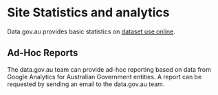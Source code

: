 # Site Statistics and analytics
Data.gov.au provides basic statistics on [dataset use online](https://data.gov.au/site-usage).

## Ad-Hoc Reports
The data.gov.au team can provide ad-hoc reporting based on data from Google Analytics for Australian Government entities. A report can be requested by sending an email to the data.gov.au team.
